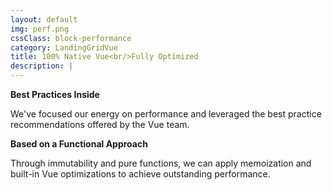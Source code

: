 ```yaml
---
layout: default
img: perf.png
cssClass: block-performance
category: LandingGridVue
title: 100% Native Vue<br/>Fully Optimized
description: |
---
```


**Best Practices Inside**

We've focused our energy on performance and leveraged the best practice recommendations offered by the Vue team.

**Based on a Functional Approach**

Through immutability and pure functions, we can apply memoization and built-in Vue optimizations to achieve outstanding performance.
